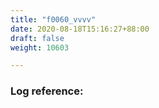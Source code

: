 ```yaml
---
title: "f0060_vvvv"
date: 2020-08-18T15:16:27+88:00
draft: false
weight: 10603

---
```


### Log reference: <no value>

```
